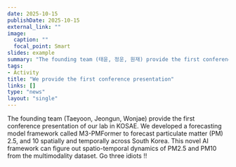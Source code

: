 ```yaml
---
date: 2025-10-15
publishDate: 2025-10-15
external_link: ""
image:
  caption: ""
  focal_point: Smart
slides: example
summary: "The founding team (태윤, 정운, 원재) provide the first conference presentation of our lab in KOSAE."
tags:
- Activity
title: "We provide the first conference presentation"
links: []
type: "news"
layout: "single"
---
```

The founding team (Taeyoon, Jeongun, Wonjae) provide the first conference presentation of our lab in KOSAE. We developed a forecasting model framework called M3-PMFormer to forecast particulate matter (PM) 2.5, and 10 spatially and temporally across South Korea. This novel AI framework can figure out spatio-temporal dynamics of PM2.5 and PM10 from the multimodality dataset. Go three idiots !!